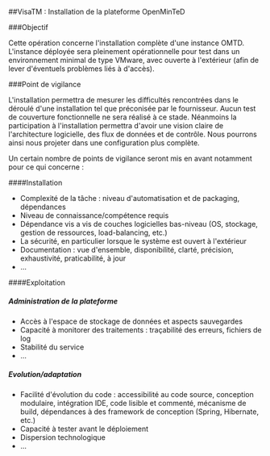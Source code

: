  
##VisaTM : Installation de la plateforme  OpenMinTeD

###Objectif

Cette opération concerne l'installation complète d'une instance OMTD.
L'instance déployée sera pleinement opérationnelle pour test dans un environnement minimal de type VMware, avec ouverte à l'extérieur (afin de lever d'éventuels problèmes liés à d'accès).

###Point de vigilance

L'installation permettra de mesurer les difficultés rencontrées dans le déroulé d'une installation tel que préconisée par le fournisseur.
Aucun test de couverture fonctionnelle ne sera réalisé à ce stade.
Néanmoins la participation à l'installation permettra d'avoir une vision claire de l'architecture logicielle, des flux de données et de contrôle.
Nous pourrons ainsi nous projeter dans une configuration plus complète.

Un certain nombre de points de vigilance seront mis en avant notamment pour ce qui concerne : 

####Installation

 -  Complexité de la tâche : niveau d'automatisation et de packaging, dépendances
 -  Niveau de connaissance/compétence requis
 -  Dépendance vis a vis de couches logicielles bas-niveau (OS, stockage, gestion de ressources, load-balancing, etc.)
 -  La sécurité, en particulier lorsque le système est ouvert à l'extérieur
 -  Documentation : vue d'ensemble, disponibilité, clarté,  précision, exhaustivité, praticabilité, à jour
 - ...
 
####Exploitation

##### Administration de la plateforme

 - Accès à l'espace de stockage de données et aspects sauvegardes
 - Capacité à monitorer  des traitements : traçabilité des erreurs, fichiers de log
 - Stabilité du service
 - ...

##### Evolution/adaptation 

 - Facilité d'évolution du code :  accessibilité au code source, conception modulaire, intégration IDE, code lisible et commenté, mécanisme de build, dépendances à des framework de conception (Spring, Hibernate, etc.)
 - Capacité à tester avant le déploiement
 - Dispersion technologique
 - ...
